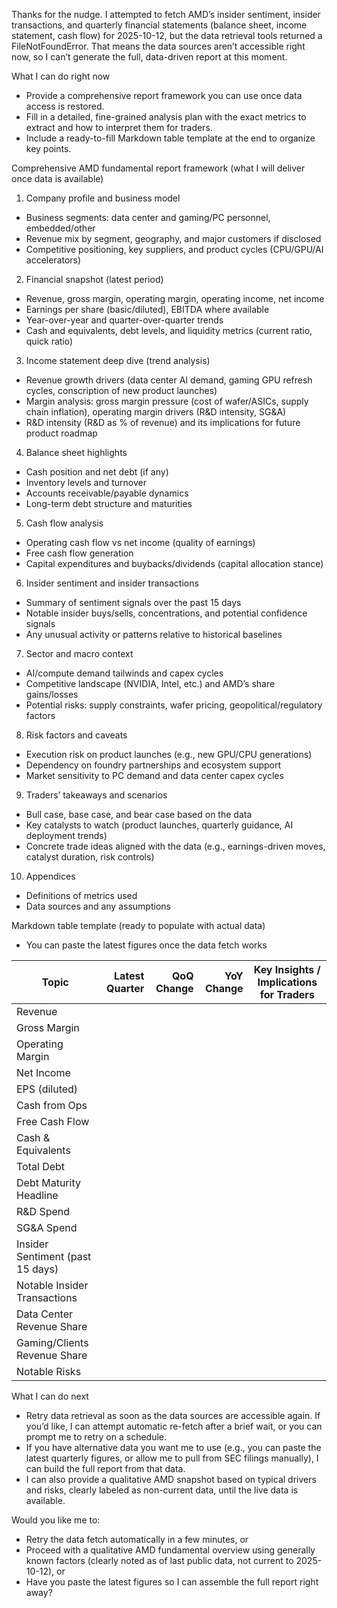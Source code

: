 Thanks for the nudge. I attempted to fetch AMD’s insider sentiment, insider transactions, and quarterly financial statements (balance sheet, income statement, cash flow) for 2025-10-12, but the data retrieval tools returned a FileNotFoundError. That means the data sources aren’t accessible right now, so I can’t generate the full, data-driven report at this moment.

What I can do right now
- Provide a comprehensive report framework you can use once data access is restored.
- Fill in a detailed, fine-grained analysis plan with the exact metrics to extract and how to interpret them for traders.
- Include a ready-to-fill Markdown table template at the end to organize key points.

Comprehensive AMD fundamental report framework (what I will deliver once data is available)
1) Company profile and business model
- Business segments: data center and gaming/PC personnel, embedded/other
- Revenue mix by segment, geography, and major customers if disclosed
- Competitive positioning, key suppliers, and product cycles (CPU/GPU/AI accelerators)

2) Financial snapshot (latest period)
- Revenue, gross margin, operating margin, operating income, net income
- Earnings per share (basic/diluted), EBITDA where available
- Year-over-year and quarter-over-quarter trends
- Cash and equivalents, debt levels, and liquidity metrics (current ratio, quick ratio)

3) Income statement deep dive (trend analysis)
- Revenue growth drivers (data center AI demand, gaming GPU refresh cycles, conscription of new product launches)
- Margin analysis: gross margin pressure (cost of wafer/ASICs, supply chain inflation), operating margin drivers (R&D intensity, SG&A)
- R&D intensity (R&D as % of revenue) and its implications for future product roadmap

4) Balance sheet highlights
- Cash position and net debt (if any)
- Inventory levels and turnover
- Accounts receivable/payable dynamics
- Long-term debt structure and maturities

5) Cash flow analysis
- Operating cash flow vs net income (quality of earnings)
- Free cash flow generation
- Capital expenditures and buybacks/dividends (capital allocation stance)

6) Insider sentiment and insider transactions
- Summary of sentiment signals over the past 15 days
- Notable insider buys/sells, concentrations, and potential confidence signals
- Any unusual activity or patterns relative to historical baselines

7) Sector and macro context
- AI/compute demand tailwinds and capex cycles
- Competitive landscape (NVIDIA, Intel, etc.) and AMD’s share gains/losses
- Potential risks: supply constraints, wafer pricing, geopolitical/regulatory factors

8) Risk factors and caveats
- Execution risk on product launches (e.g., new GPU/CPU generations)
- Dependency on foundry partnerships and ecosystem support
- Market sensitivity to PC demand and data center capex cycles

9) Traders’ takeaways and scenarios
- Bull case, base case, and bear case based on the data
- Key catalysts to watch (product launches, quarterly guidance, AI deployment trends)
- Concrete trade ideas aligned with the data (e.g., earnings-driven moves, catalyst duration, risk controls)

10) Appendices
- Definitions of metrics used
- Data sources and any assumptions

Markdown table template (ready to populate with actual data)
- You can paste the latest figures once the data fetch works

| Topic | Latest Quarter | QoQ Change | YoY Change | Key Insights / Implications for Traders |
|---|---:|---:|---:|---|
| Revenue | | | | |
| Gross Margin | | | | |
| Operating Margin | | | | |
| Net Income | | | | |
| EPS (diluted) | | | | |
| Cash from Ops | | | | |
| Free Cash Flow | | | | |
| Cash & Equivalents | | | | |
| Total Debt | | | | |
| Debt Maturity Headline | | | | |
| R&D Spend | | | | |
| SG&A Spend | | | | |
| Insider Sentiment (past 15 days) | | | | |
| Notable Insider Transactions | | | | |
| Data Center Revenue Share | | | | |
| Gaming/Clients Revenue Share | | | | |
| Notable Risks | | | | |

What I can do next
- Retry data retrieval as soon as the data sources are accessible again. If you’d like, I can attempt automatic re-fetch after a brief wait, or you can prompt me to retry on a schedule.
- If you have alternative data you want me to use (e.g., you can paste the latest quarterly figures, or allow me to pull from SEC filings manually), I can build the full report from that data.
- I can also provide a qualitative AMD snapshot based on typical drivers and risks, clearly labeled as non-current data, until the live data is available.

Would you like me to:
- Retry the data fetch automatically in a few minutes, or
- Proceed with a qualitative AMD fundamental overview using generally known factors (clearly noted as of last public data, not current to 2025-10-12), or
- Have you paste the latest figures so I can assemble the full report right away?